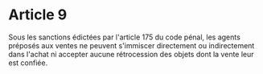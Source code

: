 # Article 9

Sous les sanctions édictées par l'article 175 du code pénal, les agents préposés aux ventes ne peuvent s'immiscer directement ou indirectement dans l'achat ni accepter aucune rétrocession des objets dont la vente leur est confiée.
